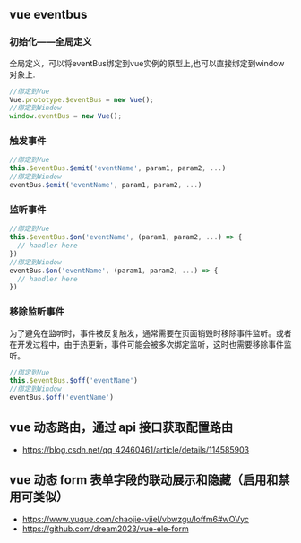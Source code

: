 ## vue eventbus

### 初始化——全局定义

全局定义，可以将eventBus绑定到vue实例的原型上,也可以直接绑定到window对象上.

```js
//绑定到Vue
Vue.prototype.$eventBus = new Vue();
//绑定到Window
window.eventBus = new Vue();
```

### 触发事件

```js
//绑定到Vue
this.$eventBus.$emit('eventName', param1, param2, ...)
//绑定到Window
eventBus.$emit('eventName', param1, param2, ...)
```

### 监听事件

```js
//绑定到Vue
this.$eventBus.$on('eventName', (param1, param2, ...) => {
  // handler here
})
//绑定到Window
eventBus.$on('eventName', (param1, param2, ...) => {
  // handler here
})
```

### 移除监听事件

为了避免在监听时，事件被反复触发，通常需要在页面销毁时移除事件监听。或者在开发过程中，由于热更新，事件可能会被多次绑定监听，这时也需要移除事件监听。

```js
//绑定到Vue
this.$eventBus.$off('eventName')
//绑定到Window
eventBus.$off('eventName')
```

## vue 动态路由，通过 api 接口获取配置路由

- https://blog.csdn.net/qq_42460461/article/details/114585903

## vue 动态 form 表单字段的联动展示和隐藏（启用和禁用可类似）

- https://www.yuque.com/chaojie-vjiel/vbwzgu/loffm6#wOVyc
- https://github.com/dream2023/vue-ele-form
